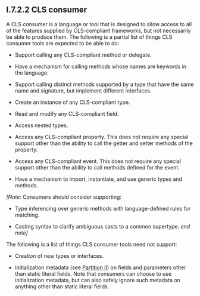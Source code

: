 ## I.7.2.2 CLS consumer

A CLS consumer is a language or tool that is designed to allow access to all of the features supplied by CLS-compliant frameworks, but not necessarily be able to produce them. The following is a partial list of things CLS consumer tools are expected to be able to do:

 * Support calling any CLS-compliant method or delegate.

 * Have a mechanism for calling methods whose names are keywords in the language.

 * Support calling distinct methods supported by a type that have the same name and signature, but implement different interfaces.

 * Create an instance of any CLS-compliant type.

 * Read and modify any CLS-compliant field.

 * Access nested types.

 * Access any CLS-compliant property. This does not require any special support other than the ability to call the getter and setter methods of the property.

 * Access any CLS-compliant event. This does not require any special support other than the ability to call methods defined for the event.

 * Have a mechanism to import, instantiate, and use generic types and methods.

_[Note:_ Consumers should consider supporting:

 * Type inferencing over generic methods with language-defined rules for matching.

 * Casting syntax to clarify ambiguous casts to a common supertype. _end note]_

The following is a list of things CLS consumer tools need not support:

 * Creation of new types or interfaces.

 * Initialization metadata (see [Partition II](#todo-missing-hyperlink)) on fields and parameters other than static literal fields. Note that consumers can choose to use initialization metadata, but can also safely ignore such metadata on anything other than static literal fields.
